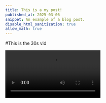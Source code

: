 ```yaml
---
title: This is a my post!
published_at: 2025-03-06
snippet: An example of a blog post.
disable_html_sanitization: true
allow_math: true
---
```


#This is the 30s vid

![The vid](static/w1s1_/video_blog.mp4)

